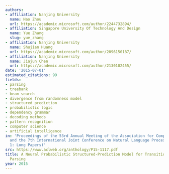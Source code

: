 ```yaml
---
authors:
- affiliation: Nanjing University
  name: Hao Zhou
  url: https://academic.microsoft.com/author/2244732894/
- affiliation: Singapore University Of Technology And Design
  name: Yue Zhang
  slug: yue_zhang
- affiliation: Nanjing University
  name: Shujian Huang
  url: https://academic.microsoft.com/author/2096150187/
- affiliation: Nanjing University
  name: Jiajun Chen
  url: https://academic.microsoft.com/author/2130102455/
date: '2015-07-01'
estimated_citations: 99
fields:
- parsing
- treebank
- beam search
- divergence from randomness model
- structured prediction
- probabilistic logic
- dependency grammar
- decoding methods
- pattern recognition
- computer science
- artificial intelligence
in: 'Proceedings of the 53rd Annual Meeting of the Association for Computational Linguistics
  and the 7th International Joint Conference on Natural Language Processing (Volume
  1: Long Papers)'
src: https://www.aclweb.org/anthology/P15-1117.pdf
title: A Neural Probabilistic Structured-Prediction Model for Transition-Based Dependency
  Parsing
year: 2015
---
```

